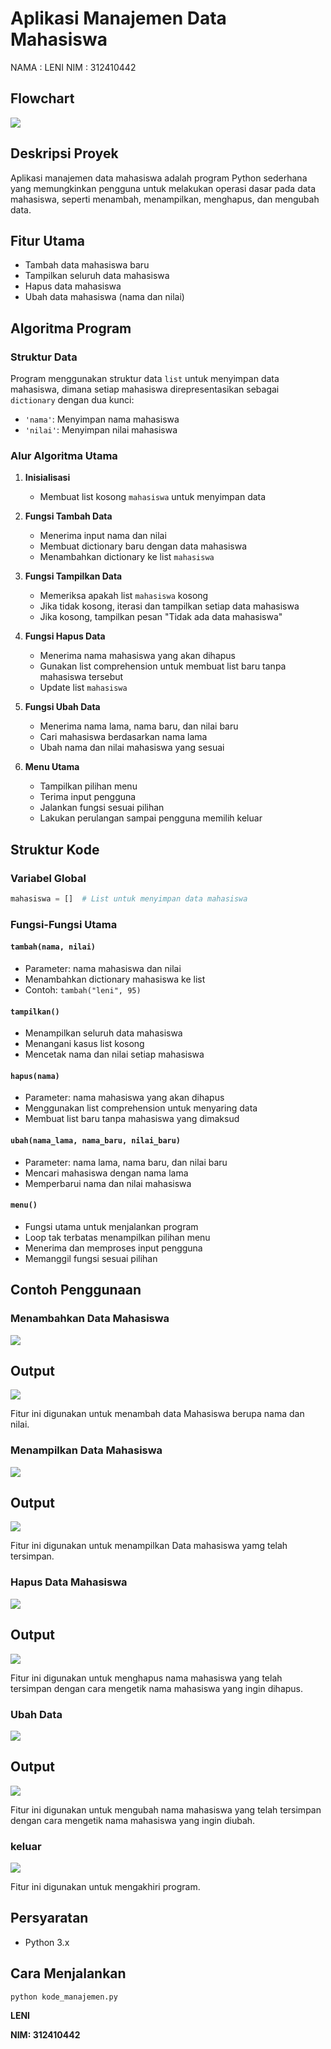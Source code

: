 # Aplikasi Manajemen Data Mahasiswa

NAMA : LENI
NIM : 312410442

## Flowchart

<img src="flowchartlen.png">

## Deskripsi Proyek
Aplikasi manajemen data mahasiswa adalah program Python sederhana yang memungkinkan pengguna untuk melakukan operasi dasar pada data mahasiswa, seperti menambah, menampilkan, menghapus, dan mengubah data.

## Fitur Utama
- Tambah data mahasiswa baru
- Tampilkan seluruh data mahasiswa
- Hapus data mahasiswa
- Ubah data mahasiswa (nama dan nilai)

## Algoritma Program

### Struktur Data
Program menggunakan struktur data `list` untuk menyimpan data mahasiswa, dimana setiap mahasiswa direpresentasikan sebagai `dictionary` dengan dua kunci:
- `'nama'`: Menyimpan nama mahasiswa
- `'nilai'`: Menyimpan nilai mahasiswa

### Alur Algoritma Utama
1. **Inisialisasi**
   - Membuat list kosong `mahasiswa` untuk menyimpan data

2. **Fungsi Tambah Data**
   - Menerima input nama dan nilai
   - Membuat dictionary baru dengan data mahasiswa
   - Menambahkan dictionary ke list `mahasiswa`

3. **Fungsi Tampilkan Data**
   - Memeriksa apakah list `mahasiswa` kosong
   - Jika tidak kosong, iterasi dan tampilkan setiap data mahasiswa
   - Jika kosong, tampilkan pesan "Tidak ada data mahasiswa"

4. **Fungsi Hapus Data**
   - Menerima nama mahasiswa yang akan dihapus
   - Gunakan list comprehension untuk membuat list baru tanpa mahasiswa tersebut
   - Update list `mahasiswa`

5. **Fungsi Ubah Data**
   - Menerima nama lama, nama baru, dan nilai baru
   - Cari mahasiswa berdasarkan nama lama
   - Ubah nama dan nilai mahasiswa yang sesuai

6. **Menu Utama**
   - Tampilkan pilihan menu
   - Terima input pengguna
   - Jalankan fungsi sesuai pilihan
   - Lakukan perulangan sampai pengguna memilih keluar

## Struktur Kode

### Variabel Global
```python
mahasiswa = []  # List untuk menyimpan data mahasiswa
```

### Fungsi-Fungsi Utama

#### `tambah(nama, nilai)`
- Parameter: nama mahasiswa dan nilai
- Menambahkan dictionary mahasiswa ke list
- Contoh: `tambah("leni", 95)`

#### `tampilkan()`
- Menampilkan seluruh data mahasiswa
- Menangani kasus list kosong
- Mencetak nama dan nilai setiap mahasiswa

#### `hapus(nama)`
- Parameter: nama mahasiswa yang akan dihapus
- Menggunakan list comprehension untuk menyaring data
- Membuat list baru tanpa mahasiswa yang dimaksud

#### `ubah(nama_lama, nama_baru, nilai_baru)`
- Parameter: nama lama, nama baru, dan nilai baru
- Mencari mahasiswa dengan nama lama
- Memperbarui nama dan nilai mahasiswa

#### `menu()`
- Fungsi utama untuk menjalankan program
- Loop tak terbatas menampilkan pilihan menu
- Menerima dan memproses input pengguna
- Memanggil fungsi sesuai pilihan

## Contoh Penggunaan

### Menambahkan Data Mahasiswa

<img src="pilih_menu.png">

## Output

<img src="output1.png">

Fitur ini digunakan untuk menambah data Mahasiswa berupa nama dan nilai.

### Menampilkan Data Mahasiswa

<img src="pilih_menu2.png">

## Output

<img src="output2.png">

Fitur ini digunakan untuk menampilkan Data mahasiswa yamg telah tersimpan.

### Hapus Data Mahasiswa

<img src="pilih_menu3.png">

## Output

<img src="output3.png">

Fitur ini digunakan untuk menghapus nama mahasiswa yang telah tersimpan dengan cara mengetik nama mahasiswa yang ingin dihapus.

### Ubah Data

<img src="pilih_menu4.png">

## Output

<img src="output4.png">

Fitur ini digunakan untuk mengubah nama mahasiswa yang telah tersimpan dengan cara mengetik nama mahasiswa yang ingin diubah.

### keluar

<img src="pilih_menu5.png">

Fitur ini digunakan untuk mengakhiri program.


## Persyaratan
- Python 3.x

## Cara Menjalankan
```bash
python kode_manajemen.py
```

**LENI**

**NIM: 312410442**


